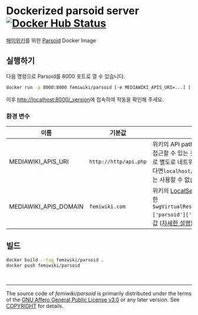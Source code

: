 Dockerized parsoid server [![Docker Hub Status]][Docker Hub Link]
========

[페미위키]를 위한 [Parsoid] Docker Image

## 실행하기

다음 명령으로 Parsoid를 8000 포트로 열 수 있습니다.

```sh
docker run -p 8000:8000 femiwiki/parsoid [-e MEDIAWIKI_APIS_URI=...] [-e MEDIAWIKI_APIS_DOMAIN=...]
```

이후 [http://localhost:8000/_version](http://localhost:8000/_version)에 접속하여 작동을 확인해 주세요.

### 환경 변수

| 이름 | 기본값 | 설명 |
--|--|--
MEDIAWIKI_APIS_URI | `http://http/api.php` | 위키의 API path. Container 안에서 접근할 수 있는 것이어야 하며 그러므로 별도로 네트워크 설정을 하지 않는다면`localhost/api.php`와 같은 주소는 사용할 수 없습니다.
MEDIAWIKI_APIS_DOMAIN | `femiwiki.com` | 위키의 [LocalSettings.php](https://www.mediawiki.org/wiki/Manual:LocalSettings.php)에서 정의한 `$wgVirtualRestConfig['modules']['parsoid']['domain']`과 동일한 값 ([자세한 설명](https://www.mediawiki.org/wiki/Parsoid/Setup#Configuration))

## 빌드

```sh
docker build --tag femiwiki/parsoid .
docker push femiwiki/parsoid
```

&nbsp;

--------

The source code of *femiwiki/parsoid* is primarily distributed under the terms
of the [GNU Affero General Public License v3.0] or any later version. See
[COPYRIGHT] for details.

[Docker Hub Status]: https://badgen.net/docker/pulls/femiwiki/parsoid/?icon=docker&label=pulls
[Docker Hub Link]: https://hub.docker.com/r/femiwiki/parsoid/
[페미위키]: https://femiwiki.com
[Parsoid]: https://www.mediawiki.org/wiki/Parsoid
[GNU Affero General Public License v3.0]: LICENSE
[COPYRIGHT]: COPYRIGHT

